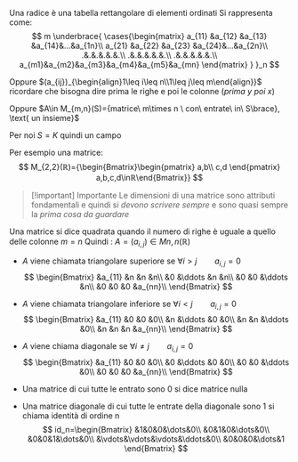 Una radice è una tabella rettangolare di elementi ordinati
Si rappresenta come:
$$
m
\underbrace{
\cases{\begin{matrix}
a_{11} &a_{12} &a_{13} &a_{14}&...&a_{1n}\\
a_{21} &a_{22} &a_{23} &a_{24}&...&a_{2n}\\
.&.&.&.&.&.\\
.&.&.&.&.&.\\
.&.&.&.&.&.\\
a_{m1}&a_{m2}&a_{m3}&a_{m4}&a_{m5}&a_{mn}
\end{matrix}
}
}_n
$$

Oppure $(a_{ij})_{\begin{align}1\leq i\leq n\\1\leq j\leq m\end{align}}$ ricordare che bisogna dire prima le righe e poi le colonne (*prima y poi x*)

Oppure $A\in M_{m,n}(S)={matrice\ m\times n \ con\ entrate\ in\ S\brace}, \text{ un insieme}$

Per noi $S=K$ quindi un campo

Per esempio una matrice:
$$
M_{2,2}(ℝ)={\begin{Bmatrix}\begin{pmatrix}
a,b\\ c,d
\end{pmatrix} a,b,c,d\inℝ\end{Bmatrix}}
$$

> [!important] Importante
> Le dimensioni di una matrice sono attributi fondamentali e quindi si *devono scrivere sempre* e sono quasi sempre la *prima cosa da guardare*

Una matrice si dice quadrata quando il numero di righe è uguale a quello delle colonne $m=n$
Quindi : $A=(a_{i,j})\in M{n,n} (ℝ)$

- $A$ viene chiamata triangolare superiore se $\forall i>j\qquad a_{i,j}=0$
$$
\begin{Bmatrix}
&a_{11} &n &n &n\\
&0 &\ddots &n &n\\
&0 &0 &\ddots &n\\
&0 &0 &0 &a_{nn}\\
\end{Bmatrix}
$$
- $A$ viene chiamata triangolare inferiore se $\forall i<j\qquad a_{i,j}=0$
$$
\begin{Bmatrix}
&a_{11} &0 &0 &0\\
&n &\ddots &0 &0\\
&n &n &\ddots &0\\
&n &n &n &a_{nn}\\
\end{Bmatrix}
$$
- $A$ viene chiama diagonale se $\forall i\neq j\qquad a_{i,j}=0$
$$
\begin{Bmatrix}
&a_{11} &0 &0 &0\\
&0 &\ddots &0 &0\\
&0 &0 &\ddots &0\\
&0 &0 &0 &a_{nn}\\
\end{Bmatrix}
$$

- Una matrice di cui tutte le entrato sono 0 si dice matrice nulla
- Una matrice diagonale di cui tutte le entrate della diagonale sono 1 si chiama identità di ordine n
$$
id_n=\begin{Bmatrix}
&1&0&0&\dots&0\\
&0&1&0&\dots&0\\
&0&0&1&\dots&0\\
&\vdots&\vdots&\vdots&\ddots&0\\
&0&0&0&\dots&1
\end{Bmatrix}
$$